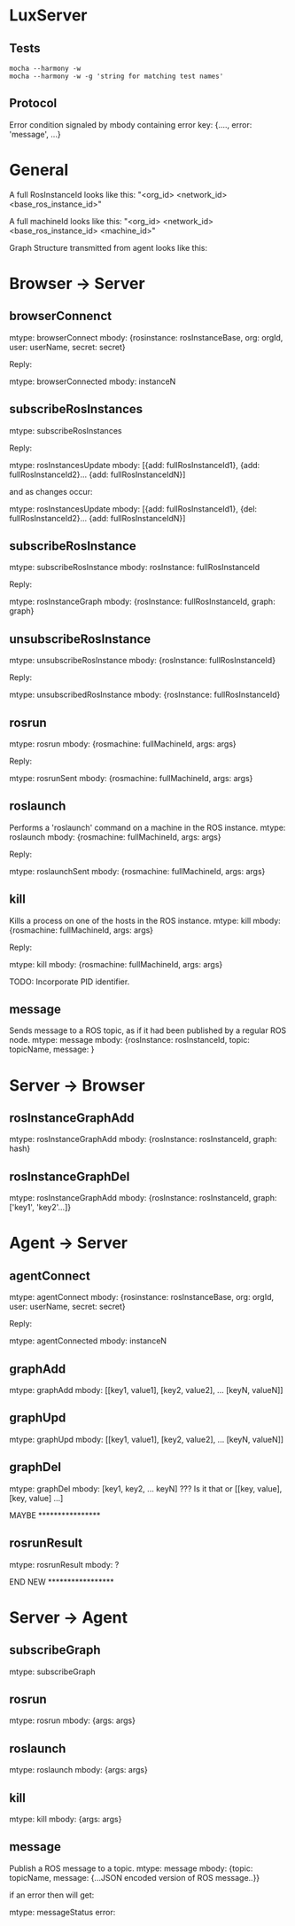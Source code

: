 LuxServer
=========

Tests
-----
    mocha --harmony -w
    mocha --harmony -w -g 'string for matching test names'

Protocol
--------

Error condition signaled by mbody containing error key:
{...., error: 'message', ...}

General
=======
A full RosInstanceId looks like this:
"<org_id> <network_id> <base_ros_instance_id>"

A full machineId looks like this:
"<org_id> <network_id> <base_ros_instance_id> <machine_id>"

Graph Structure transmitted from agent looks like this:


Browser -> Server
=================

browserConnenct
---------------
mtype: browserConnect
mbody: {rosinstance: rosInstanceBase, org: orgId, user: userName, secret: secret}

Reply:

mtype: browserConnected
mbody: instanceN

subscribeRosInstances
---------------------
mtype: subscribeRosInstances

Reply:

mtype: rosInstancesUpdate
mbody: [{add: fullRosInstanceId1}, {add: fullRosInstanceId2}... {add: fullRosInstanceIdN}]

and as changes occur:

mtype: rosInstancesUpdate
mbody: [{add: fullRosInstanceId1}, {del: fullRosInstanceId2}... {add: fullRosInstanceIdN}]

subscribeRosInstance
--------------------
mtype: subscribeRosInstance
mbody: rosInstance: fullRosInstanceId

Reply:

mtype: rosInstanceGraph
mbody: {rosInstance: fullRosInstanceId, graph: graph}

unsubscribeRosInstance
----------------------
mtype: unsubscribeRosInstance
mbody: {rosInstance: fullRosInstanceId}

Reply:

mtype: unsubscribedRosInstance
mbody: {rosInstance: fullRosInstanceId}

rosrun
------
mtype: rosrun
mbody: {rosmachine: fullMachineId, args: args}

Reply:

mtype: rosrunSent
mbody: {rosmachine: fullMachineId, args: args}

roslaunch
---------
Performs a 'roslaunch' command on a machine in the ROS instance.
mtype: roslaunch
mbody: {rosmachine: fullMachineId, args: args}

Reply:

mtype: roslaunchSent
mbody: {rosmachine: fullMachineId, args: args}

kill
----
Kills a process on one of the hosts in the ROS instance.
mtype: kill
mbody: {rosmachine: fullMachineId, args: args}

Reply:

mtype: kill
mbody: {rosmachine: fullMachineId, args: args}

TODO: Incorporate PID identifier.

message
-------
Sends message to a ROS topic, as if it had been published by a regular ROS node.
mtype: message
mbody: {rosInstance: rosInstanceId, topic: topicName, message: <JSON message>}

Server -> Browser
=================

rosInstanceGraphAdd
-------------------
mtype: rosInstanceGraphAdd
mbody: {rosInstance: rosInstanceId, graph: hash}

rosInstanceGraphDel
-------------------
mtype: rosInstanceGraphAdd
mbody: {rosInstance: rosInstanceId, graph: ['key1', 'key2'...]}


Agent -> Server
===============

agentConnect
------------
mtype: agentConnect
mbody: {rosinstance: rosInstanceBase, org: orgId, user: userName, secret: secret}

Reply:

mtype: agentConnected
mbody: instanceN

graphAdd
--------
mtype: graphAdd 
mbody: [[key1, value1], [key2, value2], ... [keyN, valueN]]

graphUpd
--------
mtype: graphUpd
mbody: [[key1, value1], [key2, value2], ... [keyN, valueN]]

graphDel
--------
mtype: graphDel
mbody: [key1, key2, ... keyN] ??? Is it that or [[key, value], [key, value] ...]


MAYBE ****************

rosrunResult
------------
mtype: rosrunResult
mbody: ?

END NEW *****************

Server -> Agent
===============

subscribeGraph
--------------
mtype: subscribeGraph

rosrun
------
mtype: rosrun
mbody: {args: args}

roslaunch
---------
mtype: roslaunch
mbody: {args: args}

kill
----
mtype: kill
mbody: {args: args}

message
-------
Publish a ROS message to a topic.
mtype: message
mbody: {topic: topicName, message: {...JSON encoded version of ROS message..}}

if an error then will get:

mtype: messageStatus
error: 






